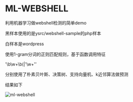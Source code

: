 # ML-WEBSHELL

利用机器学习做webshell检测的简单demo

黑样本使用的是ysrc/webshell-sample的php样本

白样本是wordpress



使用1-gram分词的正则匹配规则，基于函数调用特征

'\b\w+\b\(|\'\w+\''

分别使用了朴素贝叶斯、决策树、支持向量机、k近邻算法做预测

结果如下

![ml-webshell](/Users/zero/Dropbox/Github/ML-WEBSHELL/ml-webshell.png)